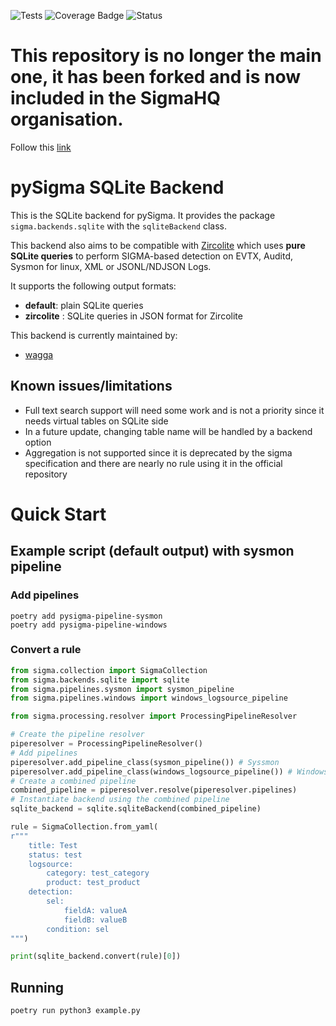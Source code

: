 ![Tests](https://github.com/wagga40/pySigma-backend-sqlite/actions/workflows/test.yml/badge.svg)
![Coverage Badge](https://img.shields.io/endpoint?url=https://gist.githubusercontent.com/wagga40/2ec45ded898fa11f2c42bcb9d2b163cf/raw/test.json)
![Status](https://img.shields.io/badge/Status-pre--release-orange)

# This repository is no longer the main one, it has been forked and is now included in the SigmaHQ organisation.

Follow this [link](https://github.com/SigmaHQ/pySigma-backend-sqlite)

# pySigma SQLite Backend

This is the SQLite backend for pySigma. It provides the package `sigma.backends.sqlite` with the `sqliteBackend` class.

This backend also aims to be compatible with [Zircolite](https://github.com/wagga40/Zircolite) which uses **pure SQLite queries** to perform SIGMA-based detection on EVTX, Auditd, Sysmon for linux, XML or JSONL/NDJSON Logs.

It supports the following output formats:

* **default**: plain SQLite queries
* **zircolite** : SQLite queries in JSON format for Zircolite

This backend is currently maintained by:

* [wagga](https://github.com/wagga40/)

## Known issues/limitations

* Full text search support will need some work and is not a priority since it needs virtual tables on SQLite side
* In a future update, changing table name will be handled by a backend option
* Aggregation is not supported since it is deprecated by the sigma specification and there are nearly no rule using it in the official repository

# Quick Start 

## Example script (default output) with sysmon pipeline

### Add pipelines 

```shell
poetry add pysigma-pipeline-sysmon
poetry add pysigma-pipeline-windows
```

### Convert a rule

```python 
from sigma.collection import SigmaCollection
from sigma.backends.sqlite import sqlite
from sigma.pipelines.sysmon import sysmon_pipeline
from sigma.pipelines.windows import windows_logsource_pipeline

from sigma.processing.resolver import ProcessingPipelineResolver

# Create the pipeline resolver
piperesolver = ProcessingPipelineResolver()
# Add pipelines
piperesolver.add_pipeline_class(sysmon_pipeline()) # Syssmon  
piperesolver.add_pipeline_class(windows_logsource_pipeline()) # Windows
# Create a combined pipeline
combined_pipeline = piperesolver.resolve(piperesolver.pipelines)
# Instantiate backend using the combined pipeline
sqlite_backend = sqlite.sqliteBackend(combined_pipeline)

rule = SigmaCollection.from_yaml(
r"""
    title: Test
    status: test
    logsource:
        category: test_category
        product: test_product
    detection:
        sel:
            fieldA: valueA
            fieldB: valueB
        condition: sel
""")

print(sqlite_backend.convert(rule)[0])

```

## Running

```shell
poetry run python3 example.py
```
